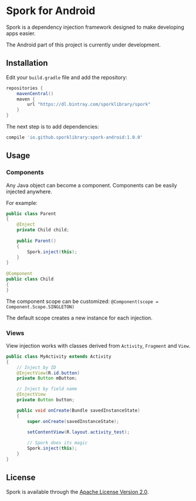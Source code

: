# Spork for Android
Spork is a dependency injection framework designed to make developing apps easier.

The Android part of this project is currently under development.

## Installation

Edit your `build.gradle` file and add the repository:

```groovy
repositories {
    mavenCentral()
    maven {
        url "https://dl.bintray.com/sporklibrary/spork"
    }
}
```

The next step is to add dependencies:

```groovy
compile 'io.github.sporklibrary:spork-android:1.0.0'
```

## Usage

### Components

Any Java object can become a component. Components can be easily injected anywhere.

For example:

```java
public class Parent
{
    @Inject
    private Child child;
 
    public Parent()
    {
        Spork.inject(this);
    }
}
 
@Component
public class Child
{
}
```

The component scope can be customized: `@Component(scope = Component.Scope.SINGLETON)`

The default scope creates a new instance for each injection.

### Views

View injection works with classes derived from `Activity`, `Fragment` and `View`.

```java
public class MyActivity extends Activity
{
	// Inject by ID
	@InjectView(R.id.button)
	private Button mButton;

	// Inject by field name
	@InjectView
	private Button button;

	public void onCreate(Bundle savedInstanceState)
	{
		super.onCreate(savedInstanceState);

		setContentView(R.layout.activity_test);
		
		// Spork does its magic
		Spork.inject(this);
	}
}
```

## License

Spork is available through the [Apache License Version 2.0](http://www.apache.org/licenses/LICENSE-2.0).
